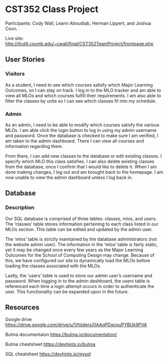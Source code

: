 # CST352 Class Project
Participants: Cody Wall, Leann Aboudiab, Herman Lippert, and Joshua Coon.

Live site: http://itcd4.csumb.edu/~cwall/final/CST352TeamProject/frontpage.php

## User Stories
### Visitors
As a student, I need to see which courses satisfy which Major Learning Outcomes, so I can stay on track. I log in to the MLO tracker and am able to view all MLOs and which courses fulfill their requirements. I am also able to filter the classes by units so I can see which classes fit into my schedule.

### Admin
As an admin, I need to be able to modify which courses satisfy the various MLOs. I am able click the login button to log in using my admin username and password. Once the database is checked to make sure I am verified, I am taken to the admin dashboard. There I can view all courses and information regarding them.

From there, I can add new classes to the database or edit existing classes. I specify which MLO this class satisfies. I can also delete existing classes from the database, once I confirm that I would like to delete it. When I am done making changes, I log out and am brought back to the homepage. I am now unable to view the admin dashboard unless I log back in.

## Database
### Description
Our SQL database is comprised of three tables: classes, mlos, and users.
The ‘classes’ table stores information pertaining to each class listed in our MLOs section. This table can be edited and updated by the admin user.

The ‘mlos’ table is strictly maintained by the database administrators (not the website admin user). The information in the ‘mlos’ table is fairly static, yet it may be changed once every few years as the Major Learning Outcomes for the School of Computing Design may change. Because of this, we have configured our site to dynamically load the MLOs before loading the classes associated with the MLOs.

Lastly, the ‘users’ table is used to store our admin user’s username and password. When logging in to the admin dashboard, the users table is referenced each time a login attempt occurs in order to authenticate the user. This functionality can be expanded upon in the future.


## Resources
Google drive
https://drive.google.com/drive/u/1/folders/0AAqPDqcpuPYBUk9PVA

Bulma documentaion
https://bulma.io/documentation/

Bulma cheatsheet
https://devhints.io/bulma

SQL cheatsheet
https://devhints.io/mysql
